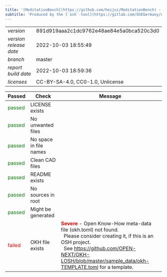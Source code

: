 ```yaml
---
title: '[MeditationBench](https://github.com/hoijui/MeditationBench) - [OSH](https://en.wikipedia.org/wiki/Open-source_hardware) quality report'
subtitle: 'Produced by the [`osh`-tool](https://gitlab.com/OSEGermany/osh-tool/)'
---
```


| | |
| --- | -------- |
| _version_ | 891d919aaa2c1dc9762e48ae84e5a0bca520c3d0 |
| _version release date_ | 2022-10-03 18:55:49 |
| _branch_ | master |
| _report build date_ | 2022-10-03 18:59:36 |
| _licenses_ | CC-BY-SA-4.0, CC0-1.0, Unlicense |

| Passed | Check | Message |
| - | --- | ----- |
| <font color="green">passed</font> | LICENSE exists |  |
| <font color="green">passed</font> | No unwanted files |  |
| <font color="green">passed</font> | No space in file names |  |
| <font color="green">passed</font> | Clean CAD files |  |
| <font color="green">passed</font> | README exists |  |
| <font color="green">passed</font> | No sources in root |  |
| <font color="green">passed</font> | Might be generated |  |
| <font color="red">failed</font> | OKH file exists | <font color="red">__Severe__</font> - Open Know-How meta-data file (okh.toml) not found. <br>&nbsp;    Please consider creating it, if this is an OSH project. <br>&nbsp;    See <https://github.com/OPEN-NEXT/OKH-LOSH/blob/master/sample_data/okh-TEMPLATE.toml> for a template. |
